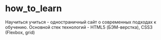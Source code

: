 # how_to_learn
Научиться учиться - одностраничный сайт о современных подходах к обучению.
Основной стек технологий - HTML5 (БЭМ-верстка), CSS3 (Flexbox, grid)
